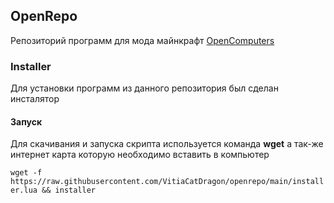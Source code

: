## OpenRepo
Репозиторий программ для мода майнкрафт [OpenComputers](https://www.curseforge.com/minecraft/mc-mods/opencomputers)

### Installer
Для установки программ из данного репозитория был сделан инсталятор

#### Запуск
Для скачивания и запуска скрипта используется команда **wget** а так-же интернет карта которую необходимо вставить в компьютер

`wget -f https://raw.githubusercontent.com/VitiaCatDragon/openrepo/main/installer.lua && installer`
